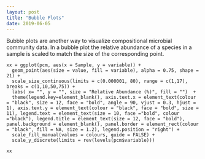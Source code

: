 ```yaml
---
layout: post
title: "Bubble Plots"
date: 2019-06-05
---
```



Bubble plots are another way to visualize compositional microbial community data. In a bubble plot the relative abundance of a species in a sample is scaled to match the size of the corresponding point. 


```
xx = ggplot(pcm, aes(x = Sample, y = variable)) + 
  geom_point(aes(size = value, fill = variable), alpha = 0.75, shape = 21) + 
  scale_size_continuous(limits = c(0.000001, 80), range = c(1,17), breaks = c(1,10,50,75)) + 
  labs( x= "", y = "", size = "Relative Abundance (%)", fill = "")  + 
  theme(legend.key=element_blank(), axis.text.x = element_text(colour = "black", size = 12, face = "bold", angle = 90, vjust = 0.3, hjust = 1), axis.text.y = element_text(colour = "black", face = "bold", size = 11), legend.text = element_text(size = 10, face ="bold", colour ="black"), legend.title = element_text(size = 12, face = "bold"), panel.background = element_blank(), panel.border = element_rect(colour = "black", fill = NA, size = 1.2), legend.position = "right") +  
  scale_fill_manual(values = colours, guide = FALSE) + 
  scale_y_discrete(limits = rev(levels(pcm$variable))) 

xx
```
